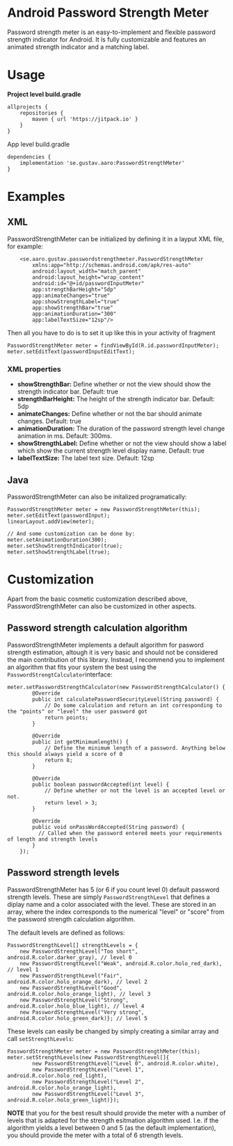 # Android Password Strength Meter

Password strength meter is an easy-to-implement and flexible password strength indicator for Android. It is fully customizable and features an animated strength indicator and a matching label. 

# Usage

**Project level build.gradle**
~~~~
allprojects {
    repositories {
        maven { url 'https://jitpack.io' }
    }
}
~~~~

App level build.gradle

~~~~
dependencies {
    implementation 'se.gustav.aaro:PasswordStrengthMeter'
}
~~~~

# Examples

## XML

PasswordStrengthMeter can be initialized by defining it in a layput XML file, for example:
~~~~
    <se.aaro.gustav.passwordstrengthmeter.PasswordStrengthMeter 
        xmlns:app="http://schemas.android.com/apk/res-auto"
        android:layout_width="match_parent"
        android:layout_height="wrap_content"
        android:id="@+id/passwordInputMeter"
        app:strengthBarHeight="5dp" 
        app:animateChanges="true"
        app:showStrengthLabel="true"
        app:showStrengthBar="true"
        app:animationDuration="300"
        app:labelTextSize="12sp"/>
~~~~

Then all you have to do is to set it up like this in your activity of fragment
~~~~
PasswordStrengthMeter meter = findViewById(R.id.passwordInputMeter);
meter.setEditText(passwordInputEditText);
~~~~

### XML properties
* **showStrengthBar:** Define whether or not the view should show the strength indicator bar. Default: true
* **strengthBarHeight:** The height of the strength indicator bar. Default: 5dp
* **animateChanges:** Define whether or not the bar should animate changes. Default: true
* **animationDuration:** The duration of the password strength level change animation in ms. Default: 300ms. 
* **showStrengthLabel:** Define whether or not the view should show a label which show the current strength level display name. Default: true
* **labelTextSize:** The label text size. Default: 12sp

## Java
PasswordStrengthMeter can also be initalized programatically:
~~~~
PasswordStrengthMeter meter = new PasswordStrengthMeter(this);
meter.setEditText(passwordInput);
linearLayout.addView(meter);

// And some customization can be done by: 
meter.setAnimationDuration(300); 
meter.setShowStrengthIndicator(true); 
meter.setShowStrengthLabel(true);
~~~~

# Customization
Apart from the basic cosmetic customization described above, PasswordStrengthMeter can also be customized in other aspects.

## Password strength calculation algorithm

PasswordStrengthMeter implements a default algorithm for pasword strength estimation, altough it is very basic and should not be considered the main contribution of this library. Instead, I recommend you to implement an algorithm that fits your system the best using the `PasswordStrengtCalculator`interface: 

~~~~
meter.setPasswordStrengthCalculator(new PasswordStrengthCalculator() {
        @Override
        public int calculatePasswordSecurityLevel(String password) {
            // Do some calculation and return an int corresponding to the "points" or "level" the user password got
            return points;
        }

        @Override
        public int getMinimumlength() {
            // Define the minimum length of a password. Anything below this should always yield a score of 0
            return 8;
        }

        @Override
        public boolean passwordAccepted(int level) {
            // Define whether or not the level is an accepted level or not. 
            return level > 3;
        }

        @Override
        public void onPassWordAccepted(String password) {
          // Called when the password entered meets your requirements of length and strength levels
        }
    });
~~~~

## Password strength levels

PasswordStrengthMeter has 5 (or 6 if you count level 0) default password strength levels. These are simply `PasswordStrengthLevel` that defines a diplay name and a color associated with the level. These are stored in an array, where the index corresponds to the numerical "level" or "score" from the password strength calculation algorithm. 

The default levels are defined as follows:
~~~~
PasswordStrengthLevel[] strengthLevels = {
    new PasswordStrengthLevel("Too short", android.R.color.darker_gray), // level 0
    new PasswordStrengthLevel("Weak", android.R.color.holo_red_dark), // level 1
    new PasswordStrengthLevel("Fair", android.R.color.holo_orange_dark), // level 2
    new PasswordStrengthLevel("Good", android.R.color.holo_orange_light), // level 3
    new PasswordStrengthLevel("Strong", android.R.color.holo_blue_light), // level 4
    new PasswordStrengthLevel("Very strong", android.R.color.holo_green_dark)}; // level 5
~~~~

These levels can easily be changed by simply creating a similar array and call `setStrengthLevels`:
~~~~
PasswordStrengthMeter meter = new PasswordStrengthMeter(this);
meter.setStrengthLevels(new PasswordStrengthLevel[]{
        new PasswordStrengthLevel("Level 0", android.R.color.white),
        new PasswordStrengthLevel("Level 1", android.R.color.holo_red_light),
        new PasswordStrengthLevel("Level 2", android.R.color.holo_orange_light),
        new PasswordStrengthLevel("Level 3", android.R.color.holo_green_light)});
~~~~

**NOTE** that you for the best result should provide the meter with a number of levels that is adapted for the strength esitmation algorithm used. I.e. if the algorithm yields a level between 0 and 5 (as the default implementation), you should provide the meter with a total of 6 strength levels. 









